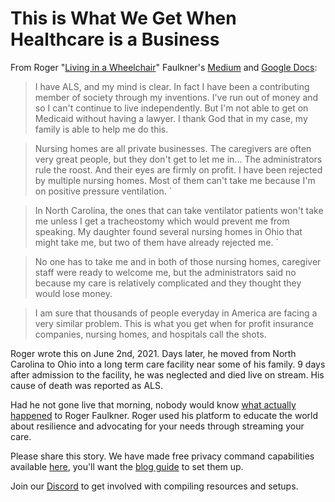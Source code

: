 # This is What We Get When Healthcare is a Business

From Roger "[Living in a Wheelchair](https://twitch.tv/livinginawheelchair)" Faulkner's [Medium](https://roger-rethinker.medium.com/this-is-what-we-get-when-health-care-is-a-business-c3198f3c6257) and [Google Docs](https://docs.google.com/document/d/1E7v559A67Rz1vM7Hn7BopdmjHGZATf_-DsxS81OYkJA/edit?usp=drivesdk):

> I have ALS, and my mind is clear. In fact I have been a contributing member of society through my inventions. 
> I've run out of money and so I can't continue to live independently. But I'm not able to get on Medicaid without having a lawyer. I thank God that in my case, my family is able to help me do this.

> Nursing homes are all private businesses. The caregivers are often very great people, but they don't get to let me in... The administrators rule the roost. And their eyes are firmly on profit.
> I have been rejected by multiple nursing homes. Most of them can't take me because I'm on positive pressure ventilation. `

> In North Carolina, the ones that can take ventilator patients won't take me unless I get a tracheostomy which would prevent me from speaking.
> My daughter found several nursing homes in Ohio that might take me, but two of them have already rejected me. `

> No one has to take me and in both of those nursing homes, caregiver staff were ready to welcome me, but the administrators said no because my care is relatively complicated and they thought they would lose money.

> I am sure that thousands of people everyday in America are facing a very similar problem. This is what you get when for profit insurance companies, nursing homes, and hospitals call the shots.

Roger wrote this on June 2nd, 2021. Days later, he moved from North Carolina to Ohio into a long term care facility near some of his family. 9 days after admission to the facility, he was neglected and died live on stream. His cause of death was reported as ALS. 

Had he not gone live that morning, nobody would know [what actually happened](https://trellis.law/case/39153/cv-2022-05-1740/estate-roger-faulkner-vs-falls-village-skilled-nursing-rehabili) to Roger Faulkner. Roger used his platform to educate the world about resilience and advocating for your needs through streaming your care.

Please share this story. We have made free privacy command capabilities available [here](https://www.reddit.com/r/streamyourcare/comments/1ayc3my/dbis_privacy_commands/), you'll want the [blog guide](https://medium.com/@faulknerfellowship/windows-setup-for-secure-twitch-livestreams-in-long-term-care-facilities-65449644d0f4) to set them up.

Join our [Discord](https://discord.gg/jANVtKuThB) to get involved with compiling resources and setups. 

